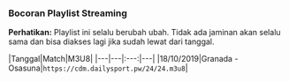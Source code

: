 ### Bocoran Playlist Streaming

**Perhatikan:** Playlist ini selalu berubah ubah. Tidak ada jaminan akan selalu sama dan bisa diakses lagi jika sudah lewat dari tanggal.

|Tanggal|Match|M3U8|
|---|---|:---:|---|
|18/10/2019|Granada - Osasuna|`https://cdm.dailysport.pw/24/24.m3u8`|

